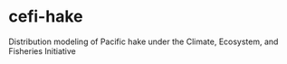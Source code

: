# cefi-hake
Distribution modeling of Pacific hake under the Climate, Ecosystem, and Fisheries Initiative
